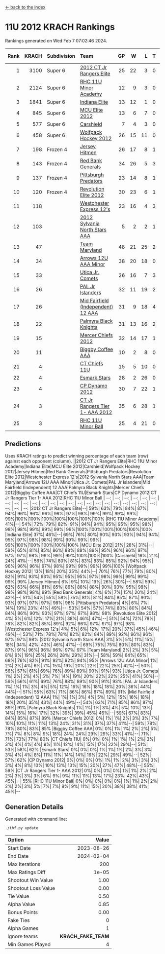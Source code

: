 [<- back to the index](readme.md)
# 11U 2012 KRACH Rankings
Rankings generated on Wed Feb  7 07:02:46 2024.

Rank|KRACH|Subdivision|Team|GP|W|L|T|OTW|OTL|SoS|Exp Wins|Win Diff
---:|---:|:---|:---|---:|---:|---:|---:|---:|---:|---:|---:|---:
1|3100|Super 6|[2012 CT Jr Rangers Elite](https://gamesheetstats.com/seasons/3664/teams/140909/schedule)|25|22|3|0|1|0|521|22.8|-0.0
2|2124|Super 6|[RHC 11U Minor Academy](https://gamesheetstats.com/seasons/3664/teams/140913/schedule)|12|9|3|0|0|1|1003|9.8|-0.0
3|1841|Super 6|[Indiana Elite](https://gamesheetstats.com/seasons/3664/teams/144355/schedule)|13|12|1|0|1|0|193|12.8|-0.0
4|845|Super 6|[MCU Elite 2012](https://gamesheetstats.com/seasons/3664/teams/140908/schedule)|13|6|7|0|2|2|1570|6.8|-0.0
5|577|Super 6|[Carshield](https://gamesheetstats.com/seasons/3664/teams/160344/schedule)|7|4|3|0|0|1|929|4.8|-0.0
6|458|Super 6|[Wolfpack Hockey 2012](https://gamesheetstats.com/seasons/3664/teams/140914/schedule)|26|15|11|0|1|2|938|15.8|-0.0
7|198|Frozen 4|[Jersey Hitmen](https://gamesheetstats.com/seasons/3664/teams/140915/schedule)|26|17|8|1|0|0|537|18.4|0.0
8|143|Frozen 4|[Red Bank Generals](https://gamesheetstats.com/seasons/3664/teams/140916/schedule)|34|26|5|3|3|0|45|28.4|0.0
9|137|Frozen 4|[Pittsburgh Predators](https://gamesheetstats.com/seasons/3664/teams/140925/schedule)|23|14|8|1|0|1|346|15.4|0.0
10|120|Frozen 4|[Revolution Elite 2012](https://gamesheetstats.com/seasons/3664/teams/140924/schedule)|30|23|6|1|1|1|45|24.4|0.0
11|118||[Westchester Express 12's](https://gamesheetstats.com/seasons/3664/teams/140919/schedule)|23|16|4|3|2|1|58|18.4|0.0
12|103||[2012 Sylvania North Stars AAA](https://gamesheetstats.com/seasons/3664/teams/162461/schedule)|5|2|2|1|0|0|632|3.3|-0.0
13|47||[Team Maryland](https://gamesheetstats.com/seasons/3664/teams/140928/schedule)|48|21|25|2|1|0|444|22.9|0.0
14|34||[Arrows 12U AAA Minor](https://gamesheetstats.com/seasons/3664/teams/140920/schedule)|38|20|18|0|4|0|73|20.9|0.0
15|33||[Utica Jr. Comets](https://gamesheetstats.com/seasons/3664/teams/140923/schedule)|26|16|7|3|2|1|30|18.4|0.0
16|26||[PAL Jr Islanders](https://gamesheetstats.com/seasons/3664/teams/140921/schedule)|32|11|19|2|1|4|260|12.9|0.0
17|26||[Mid Fairfield (Independent) 12 AAA](https://gamesheetstats.com/seasons/3664/teams/140910/schedule)|31|9|18|4|1|2|99|11.9|0.0
18|22||[Palmyra Black Knights](https://gamesheetstats.com/seasons/3664/teams/140927/schedule)|31|13|16|2|0|1|53|14.9|0.0
19|15||[Mercer Chiefs 2012](https://gamesheetstats.com/seasons/3664/teams/140918/schedule)|32|14|17|1|0|2|43|15.4|0.0
20|11||[Biggby Coffee AAA](https://gamesheetstats.com/seasons/3664/teams/144354/schedule)|10|2|8|0|0|0|578|2.9|0.0
21|4||[CT Chiefs 11U](https://gamesheetstats.com/seasons/3664/teams/140912/schedule)|15|5|10|0|1|1|15|5.9|0.0
22|4||[Esmark Stars](https://gamesheetstats.com/seasons/3664/teams/140926/schedule)|28|2|26|0|0|0|535|2.9|0.0
23|4||[CP Dynamo 2012](https://gamesheetstats.com/seasons/3664/teams/140922/schedule)|30|7|22|1|1|1|43|8.4|0.0
24|3||[CT Jr Rangers Tier 1- AAA 2012](https://gamesheetstats.com/seasons/3664/teams/140911/schedule)|35|6|28|1|1|0|52|7.4|0.0
25|3||[RHC 11U Minor Ball](https://gamesheetstats.com/seasons/3664/teams/140917/schedule)|25|4|21|0|0|2|48|4.9|0.0

## Predictions
Uses KRACH ratings to predict winning percentage of each team (row) against each opponent (column).
||2012 CT Jr Rangers Elite|RHC 11U Minor Academy|Indiana Elite|MCU Elite 2012|Carshield|Wolfpack Hockey 2012|Jersey Hitmen|Red Bank Generals|Pittsburgh Predators|Revolution Elite 2012|Westchester Express 12's|2012 Sylvania North Stars AAA|Team Maryland|Arrows 12U AAA Minor|Utica Jr. Comets|PAL Jr Islanders|Mid Fairfield (Independent) 12 AAA|Palmyra Black Knights|Mercer Chiefs 2012|Biggby Coffee AAA|CT Chiefs 11U|Esmark Stars|CP Dynamo 2012|CT Jr Rangers Tier 1- AAA 2012|RHC 11U Minor Ball
| --: | --: | --: | --: | --: | --: | --: | --: | --: | --: | --: | --: | --: | --: | --: | --: | --: | --: | --: | --: | --: | --: | --: | --: | --: | --: 
|2012 CT Jr Rangers Elite|--| 59%| 63%| 79%| 84%| 87%| 94%| 96%| 96%| 96%| 96%| 97%| 98%| 99%| 99%| 99%| 99%| 99%|100%|100%|100%|100%|100%|100%|100%
|RHC 11U Minor Academy| 41%|--| 54%| 72%| 79%| 82%| 91%| 94%| 94%| 95%| 95%| 95%| 98%| 98%| 98%| 99%| 99%| 99%| 99%|100%|100%|100%|100%|100%|100%
|Indiana Elite| 37%| 46%|--| 69%| 76%| 80%| 90%| 93%| 93%| 94%| 94%| 95%| 97%| 98%| 98%| 99%| 99%| 99%| 99%| 99%|100%|100%|100%|100%|100%
|MCU Elite 2012| 21%| 28%| 31%|--| 59%| 65%| 81%| 85%| 86%| 88%| 88%| 89%| 95%| 96%| 96%| 97%| 97%| 97%| 98%| 99%| 99%| 99%|100%|100%|100%
|Carshield| 16%| 21%| 24%| 41%|--| 56%| 74%| 80%| 81%| 83%| 83%| 85%| 92%| 94%| 95%| 96%| 96%| 96%| 97%| 98%| 99%| 99%| 99%| 99%|100%
|Wolfpack Hockey 2012| 13%| 18%| 20%| 35%| 44%|--| 70%| 76%| 77%| 79%| 80%| 82%| 91%| 93%| 93%| 95%| 95%| 95%| 97%| 98%| 99%| 99%| 99%| 99%| 99%
|Jersey Hitmen|  6%|  9%| 10%| 19%| 26%| 30%|--| 58%| 59%| 62%| 63%| 66%| 81%| 85%| 86%| 88%| 88%| 90%| 93%| 95%| 98%| 98%| 98%| 98%| 99%
|Red Bank Generals|  4%|  6%|  7%| 15%| 20%| 24%| 42%|--| 51%| 54%| 55%| 58%| 75%| 81%| 81%| 84%| 85%| 87%| 90%| 93%| 97%| 97%| 97%| 98%| 98%
|Pittsburgh Predators|  4%|  6%|  7%| 14%| 19%| 23%| 41%| 49%|--| 53%| 54%| 57%| 74%| 80%| 80%| 84%| 84%| 86%| 90%| 93%| 97%| 97%| 97%| 98%| 98%
|Revolution Elite 2012|  4%|  5%|  6%| 12%| 17%| 21%| 38%| 46%| 47%|--| 51%| 54%| 72%| 78%| 78%| 82%| 82%| 85%| 89%| 92%| 96%| 97%| 97%| 97%| 98%
|Westchester Express 12's|  4%|  5%|  6%| 12%| 17%| 20%| 37%| 45%| 46%| 49%|--| 53%| 71%| 78%| 78%| 82%| 82%| 84%| 89%| 92%| 96%| 96%| 97%| 97%| 98%
|2012 Sylvania North Stars AAA|  3%|  5%|  5%| 11%| 15%| 18%| 34%| 42%| 43%| 46%| 47%|--| 69%| 75%| 75%| 80%| 80%| 83%| 87%| 91%| 96%| 96%| 96%| 97%| 97%
|Team Maryland|  2%|  2%|  3%|  5%|  8%|  9%| 19%| 25%| 26%| 28%| 29%| 31%|--| 58%| 59%| 64%| 65%| 68%| 76%| 82%| 91%| 92%| 92%| 94%| 95%
|Arrows 12U AAA Minor|  1%|  2%|  2%|  4%|  6%|  7%| 15%| 19%| 20%| 22%| 22%| 25%| 42%|--| 50%| 56%| 57%| 61%| 69%| 76%| 89%| 89%| 90%| 91%| 93%
|Utica Jr. Comets|  1%|  2%|  2%|  4%|  5%|  7%| 14%| 19%| 20%| 22%| 22%| 25%| 41%| 50%|--| 56%| 56%| 61%| 69%| 76%| 88%| 89%| 90%| 91%| 93%
|PAL Jr Islanders|  1%|  1%|  1%|  3%|  4%|  5%| 12%| 16%| 16%| 18%| 18%| 20%| 36%| 44%| 44%|--| 51%| 55%| 63%| 71%| 86%| 86%| 87%| 89%| 91%
|Mid Fairfield (Independent) 12 AAA|  1%|  1%|  1%|  3%|  4%|  5%| 12%| 15%| 16%| 18%| 18%| 20%| 35%| 43%| 44%| 49%|--| 54%| 63%| 71%| 85%| 86%| 87%| 89%| 91%
|Palmyra Black Knights|  1%|  1%|  1%|  3%|  4%|  5%| 10%| 13%| 14%| 15%| 16%| 17%| 32%| 39%| 39%| 45%| 46%|--| 59%| 67%| 83%| 84%| 85%| 87%| 89%
|Mercer Chiefs 2012|  0%|  1%|  1%|  2%|  3%|  3%|  7%| 10%| 10%| 11%| 11%| 13%| 24%| 31%| 31%| 37%| 37%| 41%|--| 59%| 78%| 78%| 80%| 83%| 85%
|Biggby Coffee AAA|  0%|  0%|  1%|  1%|  2%|  2%|  5%|  7%|  7%|  8%|  8%|  9%| 18%| 24%| 24%| 29%| 29%| 33%| 41%|--| 71%| 71%| 73%| 77%| 80%
|CT Chiefs 11U|  0%|  0%|  0%|  1%|  1%|  1%|  2%|  3%|  3%|  4%|  4%|  4%|  9%| 11%| 12%| 14%| 15%| 17%| 22%| 29%|--| 51%| 53%| 58%| 62%
|Esmark Stars|  0%|  0%|  0%|  1%|  1%|  1%|  2%|  3%|  3%|  3%|  4%|  4%|  8%| 11%| 11%| 14%| 14%| 16%| 22%| 29%| 49%|--| 52%| 57%| 62%
|CP Dynamo 2012|  0%|  0%|  0%|  0%|  1%|  1%|  2%|  3%|  3%|  3%|  3%|  4%|  8%| 10%| 10%| 13%| 13%| 15%| 20%| 27%| 47%| 48%|--| 55%| 59%
|CT Jr Rangers Tier 1- AAA 2012|  0%|  0%|  0%|  0%|  1%|  1%|  2%|  2%|  2%|  3%|  3%|  3%|  6%|  9%|  9%| 11%| 11%| 13%| 17%| 23%| 42%| 43%| 45%|--| 55%
|RHC 11U Minor Ball|  0%|  0%|  0%|  0%|  0%|  1%|  1%|  2%|  2%|  2%|  2%|  3%|  5%|  7%|  7%|  9%|  9%| 11%| 15%| 20%| 38%| 38%| 41%| 45%|--

## Generation Details

Generated with command line:
```
./thf.py update
```

| Option | Value |
| :----- | ----: |
| Start Date | 2023-08-26 |
| End Date | 2024-02-04 |
| Max Iterations | 200 |
| Max Ratings Diff | 1e-05 |
| Shootout Win Value | 1.00 |
| Shootout Loss Value | 0.00 |
| Tie Value | 0.50 |
| Alpha Value | 0.85 |
| Bonus Points | 0.00 |
| Fake Ties | 0 |
| Alpha Games | 1 |
| Ignore teams | __KRACH_FAKE_TEAM__ |
| Min Games Played | 4 |

